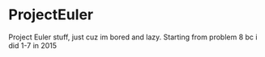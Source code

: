 # ProjectEuler
Project Euler stuff, just cuz im bored and lazy. Starting from problem 8 bc i did 1-7 in 2015
